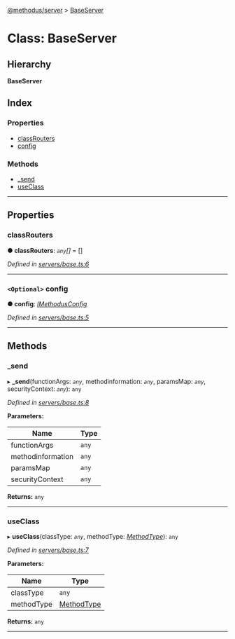 [@methodus/server](../README.md) > [BaseServer](../classes/baseserver.md)

# Class: BaseServer

## Hierarchy

**BaseServer**

## Index

### Properties

* [classRouters](baseserver.md#classrouters)
* [config](baseserver.md#config)

### Methods

* [_send](baseserver.md#_send)
* [useClass](baseserver.md#useclass)

---

## Properties

<a id="classrouters"></a>

###  classRouters

**● classRouters**: *`any`[]* =  []

*Defined in [servers/base.ts:6](https://github.com/nodulusteam/methodus.dev/blob/907fca8/src/servers/base.ts#L6)*

___
<a id="config"></a>

### `<Optional>` config

**● config**: *[IMethodusConfig](../interfaces/imethodusconfig.md)*

*Defined in [servers/base.ts:5](https://github.com/nodulusteam/methodus.dev/blob/907fca8/src/servers/base.ts#L5)*

___

## Methods

<a id="_send"></a>

###  _send

▸ **_send**(functionArgs: *`any`*, methodinformation: *`any`*, paramsMap: *`any`*, securityContext: *`any`*): `any`

*Defined in [servers/base.ts:8](https://github.com/nodulusteam/methodus.dev/blob/907fca8/src/servers/base.ts#L8)*

**Parameters:**

| Name | Type |
| ------ | ------ |
| functionArgs | `any` |
| methodinformation | `any` |
| paramsMap | `any` |
| securityContext | `any` |

**Returns:** `any`

___
<a id="useclass"></a>

###  useClass

▸ **useClass**(classType: *`any`*, methodType: *[MethodType](../enums/methodtype.md)*): `any`

*Defined in [servers/base.ts:7](https://github.com/nodulusteam/methodus.dev/blob/907fca8/src/servers/base.ts#L7)*

**Parameters:**

| Name | Type |
| ------ | ------ |
| classType | `any` |
| methodType | [MethodType](../enums/methodtype.md) |

**Returns:** `any`

___

